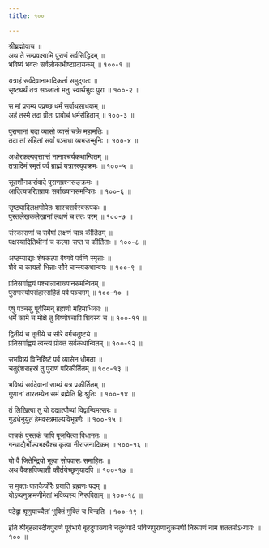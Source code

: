 ```yaml
---
title: १००

---
```

श्रीब्रह्मोवाच ॥  
अथ ते सम्प्रवक्ष्यामि पुराणं सर्वसिद्धिदम् ॥  
भविष्यं भवतः सर्वलोकाभीष्टप्रदायकम् ॥ १००-१ ॥  
  
यत्राहं सर्वदेवानामादिकर्ता समुद्गतः ॥  
सृष्ट्यर्थं तत्र सञ्जातो मनुः स्वार्थभुवः पुरा ॥ १००-२ ॥  
  
स मां प्रणम्य पप्रच्छ धर्मं सर्वाथसाधकम् ॥  
अहं तस्मै तदा प्रीतः प्रावोचं धर्मसंहिताम् ॥ १००-३ ॥  
  
पुराणानां यदा व्यासो व्यासं चक्रे महामतिः ॥  
तदा तां संहितां सर्वां पञ्चधा व्यभजन्मुनिः ॥ १००-४ ॥  
  
अधोरकल्पवृत्तान्तं नानाश्चर्यकथान्वितम् ॥  
तत्रादिमं स्मृतं पर्वं ब्राह्मं यत्रास्त्युपक्रमः ॥ १००-५ ॥  
  
सूतशौनकसंवादे पुराणप्रश्नसङ्क्रमः ॥  
आदित्यचरितप्रायः सर्वाख्यानसमन्वितः ॥ १००-६ ॥  
  
सृष्ट्यादिलक्षणोपेतः शास्त्रसर्वस्वरूपकः ॥  
पुस्तलेखकलेखानां लक्षणं च ततः परम् ॥ १००-७ ॥  
  
संस्काराणां च सर्वेषां लक्षणं चात्र कीर्तितम् ॥  
पक्षस्यादितिथीनां च कल्पाः सप्त च कीर्तिताः ॥ १००-८ ॥  
  
अष्टम्याद्याः शेषकल्पा वैष्णवे पर्वणि स्मृताः ॥  
शैवे च कायतो भिन्नाः सौरे चान्त्यकथान्वयः ॥ १००-९ ॥  
  
प्रतिसर्गाह्वयं पश्चान्नानाख्यानसमन्वितम् ॥  
पुराणस्योपसंहारसहितं पर्व पञ्चमम् ॥ १००-१० ॥  
  
एषु पञ्चसु पूर्वस्मिन् ब्रह्मणो महिमाधिकाः ॥  
धर्मे कामे च मोक्षे तु विष्णोश्चापि शिवस्य च ॥ १००-११ ॥  
  
द्वितीयं च तृतीये च सौरे वर्गचतुष्टये ॥  
प्रतिसर्गाह्वयं त्वन्त्यं प्रोक्तं सर्वकथान्वितम् ॥ १००-१२ ॥  
  
सभविष्यं विनिर्द्दिष्टं पर्व व्यासेन धीमता ॥  
चतुर्द्दशसहस्रं तु पुराणं परिकीर्तितम् ॥ १००-१३ ॥  
  
भविष्यं सर्वदेवानां साम्यं यत्र प्रकीर्तितम् ॥  
गुणानां तारतम्येन समं ब्रह्मेति हि श्रुतिः ॥ १००-१४ ॥  
  
तं लिखित्वा तु यो दद्यात्पौष्यां विद्वान्विमत्सरः ॥  
गुडधेनुयुतं हेमवस्त्रमाल्यविभूषणैः ॥ १००-१५ ॥  
  
वाचकं पुस्तकं चापि पूजयित्वा विधानतः ॥  
गन्धाद्यैर्भोज्यभक्ष्यैश्च कृत्वा नीराजनादिकम् ॥ १००-१६ ॥  
  
यो वै जितेन्द्रियो भूत्वा सोपवासः समाहितः ॥  
अथ वैकहविष्याशी कीर्तयेच्छृणुयादपि ॥ १००-१७ ॥  
  
स मुक्तः पातकैर्घोरैः प्रयाति ब्रह्मणः पदम् ॥  
योऽप्यनुक्रमणीमेतां भविष्यस्य निरूपिताम् ॥ १००-१८ ॥  
  
पठेद्वा श्रृणुयाच्चैतां भुक्तिं मुक्तिं च विन्दति ॥ १००-१९ ॥  
  
इति श्रीबृहन्नारदीयपुराणे पूर्वभागे बृहदुपाख्याने चतुर्थपादे भविष्यपुराणानुक्रमणी निरूपणं नाम शततमोऽध्यायः ॥ १०० ॥